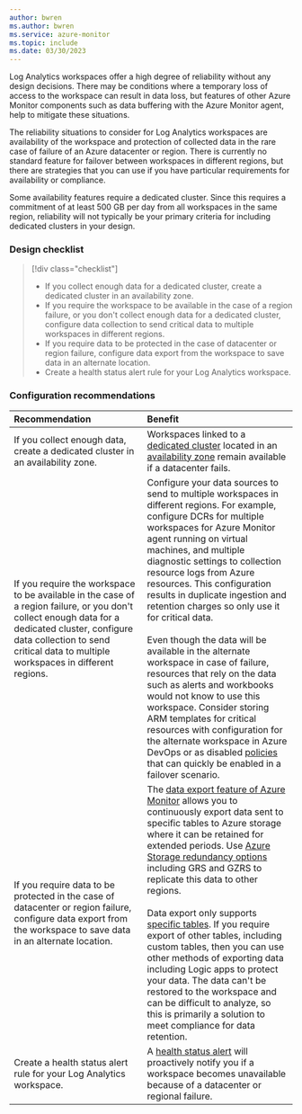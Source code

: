 ```yaml
---
author: bwren
ms.author: bwren
ms.service: azure-monitor
ms.topic: include
ms.date: 03/30/2023
---
```


Log Analytics workspaces offer a high degree of reliability without any design decisions. There may be conditions where a temporary loss of access to the workspace can result in data loss, but features of other Azure Monitor components such as data buffering with the Azure Monitor agent, help to mitigate these situations.

The reliability situations to consider for Log Analytics workspaces are availability of the workspace and protection of collected data in the rare case of failure of an Azure datacenter or region. There is currently no standard feature for failover between workspaces in different regions, but there are strategies that you can use if you have particular requirements for availability or compliance.

Some availability features require a dedicated cluster. Since this requires a commitment of at least 500 GB per day from all workspaces in the same region, reliability will not typically be your primary criteria for including dedicated clusters in your design.

### Design checklist

> [!div class="checklist"]
> - If you collect enough data for a dedicated cluster, create a dedicated cluster in an availability zone.
> - If you require the workspace to be available in the case of a region failure, or you don't collect enough data for a dedicated cluster, configure data collection to send critical data to multiple workspaces in different regions.
> - If you require data to be protected in the case of datacenter or region failure, configure data export from the workspace to save data in an alternate location.
> - Create a health status alert rule for your Log Analytics workspace.
 
### Configuration recommendations

| Recommendation | Benefit |
|:---|:---|
| If you collect enough data, create a dedicated cluster in an availability zone. | Workspaces linked to a [dedicated cluster](../logs/logs-dedicated-clusters.md) located in an [availability zone](../logs/availability-zones.md#data-resilience---supported-regions) remain available if a datacenter fails. |
| If you require the workspace to be available in the case of a region failure, or you don't collect enough data for a dedicated cluster, configure data collection to send critical data to multiple workspaces in different regions. | Configure your data sources to send to multiple workspaces in different regions. For example, configure DCRs for multiple workspaces for Azure Monitor agent running on virtual machines, and multiple diagnostic settings to collection resource logs from Azure resources. This configuration results in duplicate ingestion and retention charges so only use it for critical data.<br><br>Even though the data will be available in the alternate workspace in case of failure, resources that rely on the data such as alerts and workbooks would not know to use this workspace. Consider storing ARM templates for critical resources with configuration for the alternate workspace in Azure DevOps or as disabled [policies](../../governance/policy/overview.md) that can quickly be enabled in a failover scenario. |
| If you require data to be protected in the case of datacenter or region failure, configure data export from the workspace to save data in an alternate location. | The [data export feature of Azure Monitor](../logs/logs-data-export.md) allows you to continuously export data sent to specific tables to Azure storage where it can be retained for extended periods. Use [Azure Storage redundancy options](../../storage/common/storage-redundancy.md#redundancy-in-a-secondary-region) including GRS and GZRS to replicate this data to other regions.<br><br>Data export only supports [specific tables](../logs/logs-data-export.md?tabs=portal#supported-tables). If you require export of other tables, including custom tables, then you can use other methods of exporting data including Logic apps to protect your data. The data can't be restored to the workspace and can be difficult to analyze, so this is primarily a solution to meet compliance for data retention. |
| Create a health status alert rule for your Log Analytics workspace. | A [health status alert](../logs/log-analytics-workspace-health.md#view-log-analytics-workspace-health-and-set-up-health-status-alerts) will proactively notify you if a workspace becomes unavailable because of a datacenter or regional failure. |